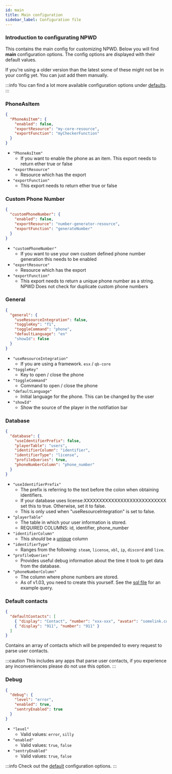 ```yaml
---
id: main
title: Main configuration
sidebar_label: Configuration file
---
```


### Introduction to configurating NPWD

This contains the main config for customizing NPWD. Below you will find **main** configuration options. The config options are displayed with their default values.

If you're using a older version than the latest some of these might not be in your config yet. You can just add them manually.

:::info
You can find a lot more available configuration options under [defaults](/docs/npwd/configuration/defaults).
:::

### PhoneAsItem

```json
{
  "PhoneAsItem": {
    "enabled": false,
    "exportResource": "my-core-resource",
    "exportFunction": "myCheckerFunction"
  }
}
```

- `"PhoneAsItem"`
  - If you want to enable the phone as an item. This export needs to return ether true or false
- `"exportResource"`
  - Resource which has the export
- `"exportFunction"`
  - This export needs to return ether true or false

### Custom Phone Number
```json
{
  "customPhoneNumber": {
    "enabled": false,
    "exportResource": "number-generator-resource",
    "exportFunction": "generateNumber"
  }
}
```
- `"customPhoneNumber"` 
  - If you want to use your own custom defined phone number generation this needs to be enabled
- `"exportResource"`
  - Resource which has the export
- `"exportFunction"`
  - This export needs to return a unique phone number as a string. NPWD Does not check for duplicate custom phone numbers

### General

```json
{
  "general": {
    "useResourceIntegration": false,
    "toggleKey": "f1",
    "toggleCommand": "phone",
    "defaultLanguage": "en"
    "showId": false
  }
}
```

- `"useResourceIntegration"`
  - If you are using a framework. `esx` / `qb-core`
- `"toggleKey"`
  - Key to open / close the phone
- `"toggleCommand"`
  - Command to open / close the phone
- `"defaultLanguage"`
  - Initial language for the phone. This can be changed by the user
- `"showId"`
  - Show the source of the player in the notifiation bar

### Database

```json
{
  "database": {
    "useIdentifierPrefix": false,
    "playerTable": "users",
    "identifierColumn": "identifier",
    "identifierType": "license",
    "profileQueries": true,
    "phoneNumberColumn": "phone_number"
  }
}
```

- `"useIdentifierPrefix"`
  - The prefix is referring to the text before the colon when obtaining identifiers.
  - If your database uses license:XXXXXXXXXXXXXXXXXXXXXXXXXXX set this to true. Otherwise, set it to false.
  - This is only used when "useResourceIntegration" is set to false.
- `"playerTable"`
  - The table in which your user information is stored.
  - REQUIRED COLUMNS: id, identifier, phone_number
- `"identifierColumn"`
  - This _should_ be a [unique](https://www.mysqltutorial.org/mysql-unique-constraint/) column
- `"identifierType"`
  - Ranges from the following: `steam`, `license`, `xbl`, `ip`, `discord` and `live`.
- `"profileQueries"`
  - Provides useful debug information about the time it took to get data from the database.
- `"phoneNumberColumn"`
  - The column where phone numbers are stored.
  - As of v1.03, you need to create this yourself. See the [sql file](https://github.com/project-error/npwd/blob/13335e98d55ea7a082bf08c7c17f24866658a2d1/import.sql#L3) for an example query.

### Default contacts

```json
{
  "defaultContacts": [
    { "display": "Contact", "number": "xxx-xxx", "avatar": "somelink.com" },
    { "display": "911", "number": "911" }
  ]
}
```

Contains an array of contacts which will be prepended to every request to parse user contacts.

:::caution
This includes any apps that parse user contacts, if you experience any inconveniences please do not use this option.
:::

### Debug

```json
{
  "debug": {
    "level": "error",
    "enabled": true,
    "sentryEnabled": true
  }
}
```

- `"level"`
  - Valid values: `error`, `silly`
- `"enabled"`
  - Valid values: `true`, `false`
- `"sentryEnabled"`
  - Valid values: `true`, `false`

:::info
Check out the [default](/docs/npwd/configuration/defaults) configuration options.
:::
